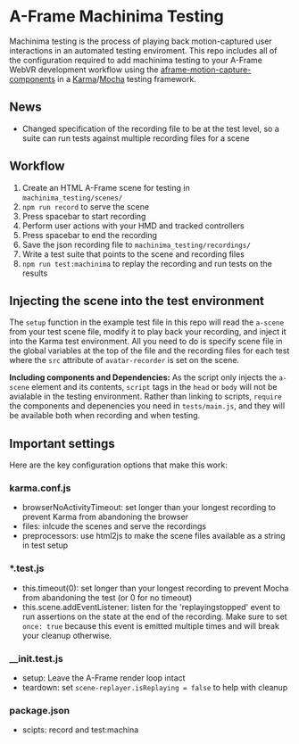 # A-Frame Machinima Testing

Machinima testing is the process of playing back motion-captured user
interactions in an automated testing enviroment. This repo includes all of
the configuration required to add machinima testing to your A-Frame WebVR 
development workflow using the 
[aframe-motion-capture-components](https://github.com/dmarcos/aframe-motion-capture-components)
in a [Karma](https://karma-runner.github.io/1.0/index.html)/[Mocha](https://mochajs.org/) 
testing framework.

## News

* Changed specification of the recording file to be at the test level, so a suite
  can run tests against multiple recording files for a scene

## Workflow

1. Create an HTML A-Frame scene for testing in `machinima_testing/scenes/` 
2. `npm run record` to serve the scene
3. Press spacebar to start recording
4. Perform user actions with your HMD and tracked controllers
5. Press spacebar to end the recording
6. Save the json recording file to `machinima_testing/recordings/`
7. Write a test suite that points to the scene and recording files
8. `npm run test:machinima` to replay the recording and run tests on the results

## Injecting the scene into the test environment

The `setup` function in the example test file in this repo will read the
`a-scene` from your test scene file, modify it to play back your recording, 
and inject it into the Karma test environment. All you need to do is specify 
scene file in the global variables at the top of the file and the recording files
for each test where the `src` attribute of `avatar-recorder` is set on the scene.

<strong>Including components and Dependencies:</strong> As the script only
injects the `a-scene` element and its contents, `script` tags in the `head` or
`body` will not be avialable in the testing environment. Rather than linking
to scripts, `require` the components and depenencies you need in `tests/main.js`, 
and they will be available both when recording and when testing. 

## Important settings

Here are the key configuration options that make this work:

### karma.conf.js

* browserNoActivityTimeout: set longer than your longest recording to prevent
  Karma from abandoning the browser
* files: inlcude the scenes and serve the recordings
* preprocessors: use html2js to make the scene files available as a string in test setup

### *.test.js

* this.timeout(0): set longer than your longest recording to prevent Mocha from abandoning
  the test (or 0 for no timeout)
* this.scene.addEventListener: listen for the 'replayingstopped' event to run assertions 
  on the state at the end of the recording. Make sure to set `once: true` because this
  event is emitted multiple times and will break your cleanup otherwise. 

### __init.test.js

* setup: Leave the A-Frame render loop intact
* teardown: set `scene-replayer.isReplaying = false` to help with cleanup

### package.json

* scipts: record and test:machina